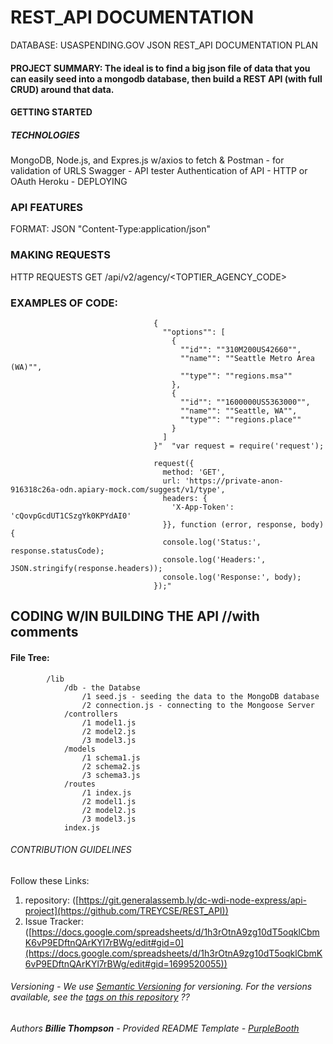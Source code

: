 # REST_API DOCUMENTATION

DATABASE: USASPENDING.GOV
JSON REST_API DOCUMENTATION PLAN	

#### PROJECT SUMMARY: The ideal is to find a big json file of data that you can easily seed into a mongodb database, then build a REST API (with full CRUD) around that data.   

#### GETTING STARTED						
##### TECHNOLOGIES						
MongoDB, Node.js, and Expres.js	w/axios to fetch & Postman - for validation of URLS	Swagger - API tester	Authentication of API - HTTP or OAuth	Heroku - DEPLOYING	
### API FEATURES						
FORMAT:	JSON "Content-Type:application/json"
### MAKING REQUESTS						
HTTP REQUESTS	GET	/api/v2/agency/<TOPTIER_AGENCY_CODE>
### EXAMPLES OF CODE:
                                    {
                                      ""options"": [
                                        {
                                          ""id"": ""310M200US42660"",
                                          ""name"": ""Seattle Metro Area (WA)"",
                                          ""type"": ""regions.msa""
                                        },
                                        {
                                          ""id"": ""1600000US5363000"",
                                          ""name"": ""Seattle, WA"",
                                          ""type"": ""regions.place""
                                        }
                                      ]
                                    }"	"var request = require('request');

                                    request({
                                      method: 'GET',
                                      url: 'https://private-anon-916318c26a-odn.apiary-mock.com/suggest/v1/type',
                                      headers: {
                                        'X-App-Token': 'cQovpGcdUT1CSzgYk0KPYdAI0'
                                      }}, function (error, response, body) {
                                      console.log('Status:', response.statusCode);
                                      console.log('Headers:', JSON.stringify(response.headers));
                                      console.log('Response:', body);
                                    });"	



## CODING W/IN BUILDING THE API //with comments
#### File Tree:

            /lib
                /db - the Databse
                    /1 seed.js - seeding the data to the MongoDB database
                    /2 connection.js - connecting to the Mongoose Server
                /controllers
                    /1 model1.js
                    /2 model2.js
                    /3 model3.js
                /models
                    /1 schema1.js
                    /2 schema2.js
                    /3 schema3.js
                /routes
                    /1 index.js
                    /2 model1.js
                    /2 model2.js
                    /3 model3.js
                index.js


###### CONTRIBUTION GUIDELINES
Follow these Links:
1) repository: ([https://git.generalassemb.ly/dc-wdi-node-express/api-project](https://github.com/TREYCSE/REST_API))
2) Issue Tracker: ([https://docs.google.com/spreadsheets/d/1h3rOtnA9zg10dT5oqklCbmK6vP9EDftnQArKYl7rBWg/edit#gid=0](https://docs.google.com/spreadsheets/d/1h3rOtnA9zg10dT5oqklCbmK6vP9EDftnQArKYl7rBWg/edit#gid=1699520055))

###### Versioning - We use [Semantic Versioning](http://semver.org/) for versioning. For the versions available, see the [tags on this repository](https://github.com/PurpleBooth/a-good-readme-template/tags) ??
###### Authors **Billie Thompson** - *Provided README Template* - [PurpleBooth](https://github.com/PurpleBooth)
